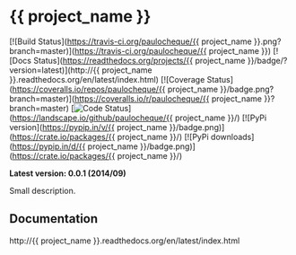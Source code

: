 {{ project_name }}
======================

[![Build Status](https://travis-ci.org/paulocheque/{{ project_name }}.png?branch=master)](https://travis-ci.org/paulocheque/{{ project_name }})
[![Docs Status](https://readthedocs.org/projects/{{ project_name }}/badge/?version=latest)](http://{{ project_name }}.readthedocs.org/en/latest/index.html)
[![Coverage Status](https://coveralls.io/repos/paulocheque/{{ project_name }}/badge.png?branch=master)](https://coveralls.io/r/paulocheque/{{ project_name }}?branch=master)
[![Code Status](https://landscape.io/github/paulocheque/django-dynamic-fixture/master/landscape.png)](https://landscape.io/github/paulocheque/{{ project_name }}/)
[![PyPi version](https://pypip.in/v/{{ project_name }}/badge.png)](https://crate.io/packages/{{ project_name }}/)
[![PyPi downloads](https://pypip.in/d/{{ project_name }}/badge.png)](https://crate.io/packages/{{ project_name }}/)

**Latest version: 0.0.1 (2014/09)**

Small description.

Documentation
-------------

http://{{ project_name }}.readthedocs.org/en/latest/index.html
